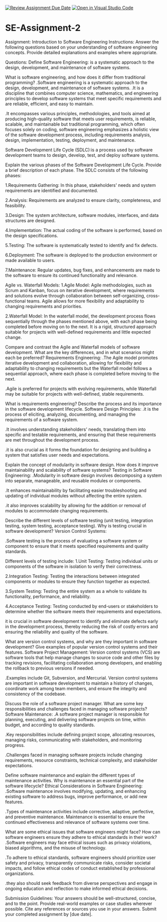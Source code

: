 [![Review Assignment Due Date](https://classroom.github.com/assets/deadline-readme-button-24ddc0f5d75046c5622901739e7c5dd533143b0c8e959d652212380cedb1ea36.svg)](https://classroom.github.com/a/-ucQIGTc)
[![Open in Visual Studio Code](https://classroom.github.com/assets/open-in-vscode-718a45dd9cf7e7f842a935f5ebbe5719a5e09af4491e668f4dbf3b35d5cca122.svg)](https://classroom.github.com/online_ide?assignment_repo_id=15235720&assignment_repo_type=AssignmentRepo)
# SE-Assignment-2
Assignment: Introduction to Software Engineering
Instructions:
Answer the following questions based on your understanding of software engineering concepts. Provide detailed explanations and examples where appropriate.

Questions:
Define Software Engineering: is a systematic approach to the design, development, and maintenance of software systems.

What is software engineering, and how does it differ from traditional programming?
.Software engineering is a systematic approach to the design, development, and maintenance of software systems.
.It is a discipline that combines computer science, mathematics, and engineering principles to develop software systems that meet specific requirements and are reliable, efficient, and easy to maintain.

.It encompasses various principles, methodologies, and tools aimed at producing high-quality software that meets user requirements, is reliable, scalable, and maintainable but traditional programming, which often focuses solely on coding, software engineering emphasizes a holistic view of the software development process, including requirements analysis, design, implementation, testing, deployment, and maintenance.

Software Development Life Cycle (SDLC):is a process used by software development teams to design, develop, test, and deploy software systems.


Explain the various phases of the Software Development Life Cycle. Provide a brief description of each phase.
 The SDLC  consists of the following phases:

1.Requirements Gathering: In this phase, stakeholders' needs and system requirements are identified and documented.

2.Analysis: Requirements are analyzed to ensure clarity, completeness, and feasibility.

3.Design: The system architecture, software modules, interfaces, and data structures are designed.

4.Implementation: The actual coding of the software is performed, based on the design specifications.

5.Testing: The software is systematically tested to identify and fix defects.

6.Deployment: The software is deployed to the production environment or made available to users.

7.Maintenance: Regular updates, bug fixes, and enhancements are made to the software to ensure its continued functionality and relevance.

Agile vs. Waterfall Models:
1.Agile Model: Agile methodologies, such as Scrum and Kanban, focus on iterative development, where requirements and solutions evolve through collaboration between self-organizing, cross-functional teams. Agile allows for more flexibility and adaptability to changing requirements and priorities.

2.Waterfall Model: In the waterfall model, the development process flows sequentially through the phases mentioned above, with each phase being completed before moving on to the next. It is a rigid, structured approach suitable for projects with well-defined requirements and little expected change.

Compare and contrast the Agile and Waterfall models of software development. What are the key differences, and in what scenarios might each be preferred?
Requirements Engineering:
.The Agile model promotes iterative development and collaboration, allowing for flexibility and adaptability to changing requirements but  the Waterfall model follows a sequential approach, where each phase is completed before moving to the next. 

.Agile is preferred for projects with evolving requirements, while Waterfall may be suitable for projects with well-defined, stable requirements.

What is requirements engineering? Describe the process and its importance in the software development lifecycle.
Software Design Principles:
.it is the process of eliciting, analyzing, documenting, and managing the requirements of a software system. 

.It involves understanding stakeholders' needs, translating them into specific and testable requirements, and ensuring that these requirements are met throughout the development process. 

.it is also crucial as it forms the foundation for designing and building a system that satisfies user needs and expectations.

Explain the concept of modularity in software design. How does it improve maintainability and scalability of software systems?
Testing in Software Engineering:
.Modularity in software design involves decomposing a system into separate, manageable, and reusable modules or components. 

.It enhances maintainability by facilitating easier troubleshooting and updating of individual modules without affecting the entire system. 

.it also improves scalability by allowing for the addition or removal of modules to accommodate changing requirements.

Describe the different levels of software testing (unit testing, integration testing, system testing, acceptance testing). Why is testing crucial in software development?
Version Control Systems:

.Software testing is the process of evaluating a software system or component to ensure that it meets specified requirements and quality standards.

Different levels of testing include:
1.Unit Testing: Testing individual units or components of the software in isolation to verify their correctness.

2.Integration Testing: Testing the interactions between integrated components or modules to ensure they function together as expected.

3.System Testing: Testing the entire system as a whole to validate its functionality, performance, and reliability.

4.Acceptance Testing: Testing conducted by end-users or stakeholders to determine whether the software meets their requirements and expectations.

it is crucial in software development to identify and eliminate defects early in the development process, thereby reducing the risk of costly errors and ensuring the reliability and quality of the software.

What are version control systems, and why are they important in software development? Give examples of popular version control systems and their features.
Software Project Management:
Version control systems (VCS) are software tools that help manage changes to source code and other files by tracking revisions, facilitating collaboration among developers, and enabling the rollback to previous versions if needed. 

.Examples include Git, Subversion, and Mercurial. Version control systems are important in software development to maintain a history of changes, coordinate work among team members, and ensure the integrity and consistency of the codebase.

Discuss the role of a software project manager. What are some key responsibilities and challenges faced in managing software projects?
Software Maintenance:
.A software project manager is responsible for planning, executing, and delivering software projects on time, within budget, and according to quality standards. 

.Key responsibilities include defining project scope, allocating resources, managing risks, communicating with stakeholders, and monitoring progress.

.Challenges faced in managing software projects include changing requirements, resource constraints, technical complexity, and stakeholder expectations.

Define software maintenance and explain the different types of maintenance activities. Why is maintenance an essential part of the software lifecycle?
Ethical Considerations in Software Engineering:
.Software maintenance involves modifying, updating, and enhancing existing software to address bugs, improve performance, or add new features.

.Types of maintenance activities include corrective, adaptive, perfective, and preventive maintenance. Maintenance is essential to ensure the continued effectiveness and relevance of software systems over time.

What are some ethical issues that software engineers might face? How can software engineers ensure they adhere to ethical standards in their work?
.Software engineers may face ethical issues such as privacy violations, biased algorithms, and the misuse of technology. 

.To adhere to ethical standards, software engineers should prioritize user safety and privacy, transparently communicate risks, consider societal impacts, and follow ethical codes of conduct established by professional organizations. 

.they also should seek feedback from diverse perspectives and engage in ongoing education and reflection to make informed ethical decisions.

Submission Guidelines:
Your answers should be well-structured, concise, and to the point.
Provide real-world examples or case studies wherever possible.
Cite any references or sources you use in your answers.
Submit your completed assignment by [due date].
